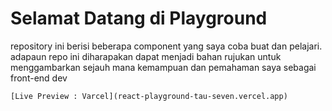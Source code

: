 # Selamat Datang di Playground

repository ini berisi beberapa component yang saya coba buat dan pelajari. adapaun repo ini diharapakan dapat menjadi bahan rujukan untuk menggambarkan sejauh mana
kemampuan dan pemahaman saya sebagai front-end dev

	[Live Preview : Varcel](react-playground-tau-seven.vercel.app)
